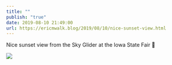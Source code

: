 ```yaml
---
title: ""
publish: "true"
date: 2019-08-10 21:49:00
url: https://ericmwalk.blog/2019/08/10/nice-sunset-view.html
---
```


Nice sunset view from the Sky Glider at the Iowa State Fair 🌇

![](https://ericmwalk.blog/uploads/2022/83ae428858.jpg)